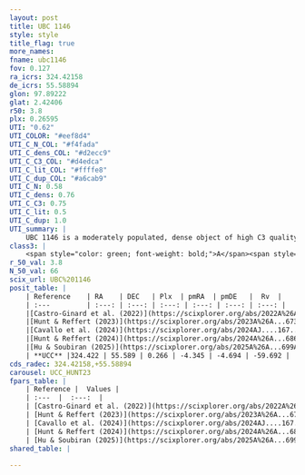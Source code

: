```yaml
---
layout: post
title: UBC 1146
style: style
title_flag: true
more_names: 
fname: ubc1146
fov: 0.127
ra_icrs: 324.42158
de_icrs: 55.58894
glon: 97.89222
glat: 2.42406
r50: 3.8
plx: 0.26595
UTI: "0.62"
UTI_COLOR: "#eef8d4"
UTI_C_N_COL: "#f4fada"
UTI_C_dens_COL: "#d2ecc9"
UTI_C_C3_COL: "#d4edca"
UTI_C_lit_COL: "#ffffe8"
UTI_C_dup_COL: "#a6cab9"
UTI_C_N: 0.58
UTI_C_dens: 0.76
UTI_C_C3: 0.75
UTI_C_lit: 0.5
UTI_C_dup: 1.0
UTI_summary: |
    UBC 1146 is a moderately populated, dense object of high C3 quality. It was recently reported but it is moderately studied in the literature.
class3: |
    <span style="color: green; font-weight: bold;">A</span><span style="color: #FFC300; font-weight: bold;">B</span>
r_50_val: 3.8
N_50_val: 66
scix_url: UBC%201146
posit_table: |
    | Reference    | RA    | DEC   | Plx  | pmRA  | pmDE   |  Rv  |
    | :---         | :---: | :---: | :---: | :---: | :---: | :---: |
    |[Castro-Ginard et al. (2022)](https://scixplorer.org/abs/2022A%26A...661A.118C) | 324.47 | 55.59 | 0.26 | -4.35 | -4.69 | -63.01 |
    |[Hunt & Reffert (2023)](https://scixplorer.org/abs/2023A%26A...673A.114H) | 324.378 | 55.59 | 0.281 | -4.34 | -4.693 | -60.039 |
    |[Cavallo et al. (2024)](https://scixplorer.org/abs/2024AJ....167...12C) | 324.435 | 55.582 | 0.272 | -- | -- | -- |
    |[Hunt & Reffert (2024)](https://scixplorer.org/abs/2024A%26A...686A..42H) | 324.378 | 55.59 | 0.281 | -4.34 | -4.693 | -60.039 |
    |[Hu & Soubiran (2025)](https://scixplorer.org/abs/2025A%26A...699A.246H) | 324.435 | 55.582 | -- | -- | -- | -- |
    | **UCC** |324.422 | 55.589 | 0.266 | -4.345 | -4.694 | -59.692 | 
cds_radec: 324.42158,+55.58894
carousel: UCC_HUNT23
fpars_table: |
    | Reference |  Values |
    | :---  |  :---:  |
    | [Castro-Ginard et al. (2022)](https://scixplorer.org/abs/2022A%26A...661A.118C) | `AV=2.417, Dist=4061, logAge=8.914` |
    | [Hunt & Reffert (2023)](https://scixplorer.org/abs/2023A%26A...673A.114H) | `AV50=2.767, diffAV50=1.551, MOD50=12.628, logAge50=8.696` |
    | [Cavallo et al. (2024)](https://scixplorer.org/abs/2024AJ....167...12C) | `AV50=2.68, dMod50=12.22, logAge50=9.19, [Fe/H]50=-0.21` |
    | [Hunt & Reffert (2024)](https://scixplorer.org/abs/2024A%26A...686A..42H) | `MassJ=733.301` |
    | [Hu & Soubiran (2025)](https://scixplorer.org/abs/2025A%26A...699A.246H) | `MA22=-0.16, MA23f=-0.29, MA23g=-0.2, MZ23=-0.24, MK24=-0.19, MF24=-0.25` |
shared_table: |
    
---
```

